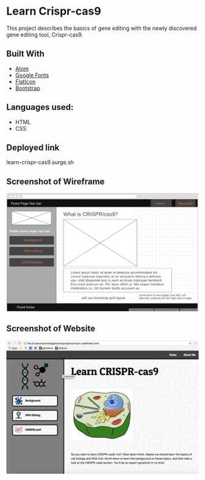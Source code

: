 # Learn Crispr-cas9

This project describes the basics of gene editing with the newly discovered gene editing tool, Crispr-cas9.

## Built With

* [Atom](https://atom.io/)
* [Google Fonts](https://fonts.google.com/)
* [FlatIcon](https://www.flaticon.com/)
* [Bootstrap](https://getbootstrap.com/)

## Languages used:

* HTML
* CSS

## Deployed link

learn-crispr-cas9.surge.sh

## Screenshot of Wireframe

![](wireframe.png)

## Screenshot of Website

![](screenshot.jpg)
